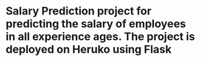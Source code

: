 # Salary Prediction project for predicting the salary of employees in all experience ages. The project is deployed on Heruko using Flask
